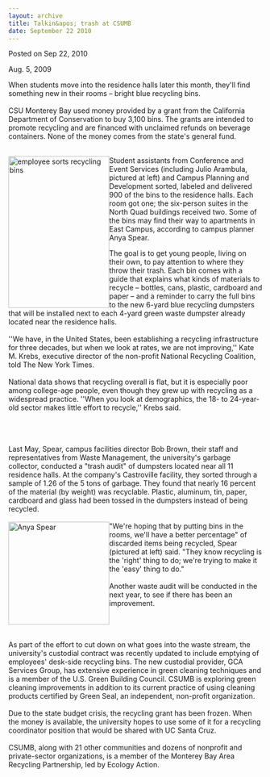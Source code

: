 ```yaml
---
layout: archive
title: Talkin&apos; trash at CSUMB
date: September 22 2010
---
```





<span class="date">Posted on Sep 22, 2010    </span>
<p>Aug. 5, 2009</p>
<p>When students move into the residence halls later this month,
they&apos;ll find something new in their rooms &#x2013; bright blue recycling
bins.<br>
<br>
CSU Monterey Bay used money provided by a grant from the California
Department of Conservation to buy 3,100 bins. The grants are
intended to promote recycling and are financed with unclaimed
refunds on beverage containers. None of the money comes from the
state&apos;s general fund.</br></br></p>
<p><img alt="employee sorts recycling bins" height="301" src="http://news.csumb.edu/sites/default/files/65/igx_migrate/images/Recycling.JPG" style="float:left" width="200">Student assistants from Conference
and Event Services (including Julio Arambula, pictured at left) and
Campus Planning and Development sorted, labeled and delivered 900
of the bins to the residence halls. Each room got one; the
six-person suites in the North Quad buildings received two. Some of
the bins may find their way to apartments in East Campus, according
to campus planner Anya Spear.</img></p>
<p>The goal is to get young people, living on their own, to pay
attention to where they throw their trash. Each bin comes with a
guide that explains what kinds of materials to recycle &#x2013; bottles,
cans, plastic, cardboard and paper &#x2013; and a reminder to carry the
full bins to the new 6-yard blue recycling dumpsters that will be
installed next to each 4-yard green waste dumpster already located
near the residence halls.<br>
<br>
&apos;&apos;We have, in the United States, been establishing a recycling
infrastructure for three decades, but when we look at rates, we are
not improving,&apos;&apos; Kate M. Krebs, executive director of the
non-profit National Recycling Coalition, told The New York
Times.<br>
<br>
National data shows that recycling overall is flat, but it is
especially poor among college-age people, even though they grew up
with recycling as a widespread practice. &apos;&apos;When you look at
demographics, the 18- to 24-year-old sector makes little effort to
recycle,&apos;&apos; Krebs said.</br></br></br></br></p>
<p>Last May, Spear, campus facilities director Bob Brown, their
staff and representatives from Waste Management, the university&apos;s
garbage collector, conducted a &quot;trash audit&quot; of dumpsters located
near all 11 residence halls. At the company&apos;s Castroville facility,
they sorted through a sample of 1.26 of the 5 tons of garbage. They
found that nearly 16 percent of the material (by weight) was
recyclable. Plastic, aluminum, tin, paper, cardboard and glass had
been tossed in the dumpsters instead of being recycled.<br>
<br>
<img alt="Anya Spear" height="204" src="http://news.csumb.edu/sites/default/files/65/igx_migrate/images/Anya_Spear%20copy.JPG" style="float:left" width="200">&quot;We&apos;re hoping that by putting bins
in the rooms, we&apos;ll have a better percentage&quot; of discarded items
being recycled, Spear (pictured at left) said. &quot;They know recycling
is the &apos;right&apos; thing to do; we&apos;re trying to make it the &apos;easy&apos;
thing to do.&quot;<br>
<br>
Another waste audit will be conducted in the next year, to see if
there has been an improvement.</br></br></img></br></br></p>
<p>As part of the effort to cut down on what goes into the waste
stream, the university&apos;s custodial contract was recently updated to
include emptying of employees&apos; desk-side recycling bins. The new
custodial provider, GCA Services Group, has extensive experience in
green cleaning techniques and is a member of the U.S. Green
Building Council. CSUMB is exploring green cleaning improvements in
addition to its current practice of using cleaning products
certified by Green Seal, an independent, non-profit
organization.<br>
&#xA0;<br>
Due to the state budget crisis, the recycling grant has been
frozen. When the money is available, the university hopes to use
some of it for a recycling coordinator position that would be
shared with UC Santa Cruz.<br>
<br>
CSUMB, along with 21 other communities and dozens of nonprofit and
private-sector organizations, is a member of the Monterey Bay Area
Recycling Partnership, led by Ecology Action.</br></br></br></br></p>





